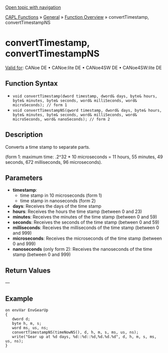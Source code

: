 [Open topic with navigation](../../../../../CANoeDEFamily.htm#Topics/CAPLFunctions/Other/Functions/CAPLfunctionConvertTimestamp.md)

[CAPL Functions](../../CAPLfunctions.md) » [General](../CAPLGeneralStartPage.md) » [Function Overview](../CAPLfunctionsGeneralOverview.md) » convertTimestamp, convertTimestampNS

# convertTimestamp, convertTimestampNS

[Valid for](../../../Shared/FeatureAvailability.md): CANoe DE • CANoe:lite DE • CANoe4SW DE • CANoe4SW:lite DE

## Function Syntax

- `void convertTimestamp(dword timestamp, dword& days, byte& hours, byte& minutes, byte& seconds, word& milliSeconds, word& microSeconds); // form 1`
- `void convertTimestampNS(qword timestamp, dword& days, byte& hours, byte& minutes, byte& seconds, word& milliSeconds, word& microSeconds, word& nanoSeconds); // form 2`

## Description

Converts a time stamp to separate parts.

(form 1: maximum time: .2^32 * 10 microseconds = 11 hours, 55 minutes, 49 seconds, 672 milliseconds, 96 microseconds).

## Parameters

- **timestamp**:
  - time stamp in 10 microseconds (form 1)
  - time stamp in nanoseconds (form 2)
- **days**: Receives the days of the time stamp
- **hours**: Receives the hours the time stamp (between 0 and 23)
- **minutes**: Receives the minutes of the time stamp (between 0 and 59)
- **seconds**: Receives the seconds of the time stamp (between 0 and 59)
- **milliseconds**: Receives the milliseconds of the time stamp (between 0 and 999)
- **microseconds**: Receives the microseconds of the time stamp (between 0 and 999)
- **nanoseconds** (only form 2): Receives the nanoseconds of the time stamp (between 0 and 999)

## Return Values

—

## Example

```plaintext
on envVar EnvGearUp
{
   dword d;
   byte h, m, s;
   word ms, us, ns;
   convertTimestampNS(timeNowNS(), d, h, m, s, ms, us, ns);
   write("Gear up at %d days, %d::%d::%d,%d.%d.%d", d, h, m, s, ms, us, ns);
}
```
